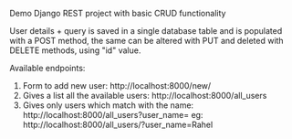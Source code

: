 Demo Django REST project with basic CRUD functionality

User details + query is saved in a single database table and is populated with a POST method, the same can be altered with PUT and deleted with DELETE methods, using "id" value.


Available endpoints:
1. Form to add new user: http://localhost:8000/new/
1. Gives a list all the available users:  http://localhost:8000/all_users
2. Gives only users which match with the name: http://localhost:8000/all_users?user_name=<name>
  eg: http://localhost:8000/all_users/?user_name=Rahel

